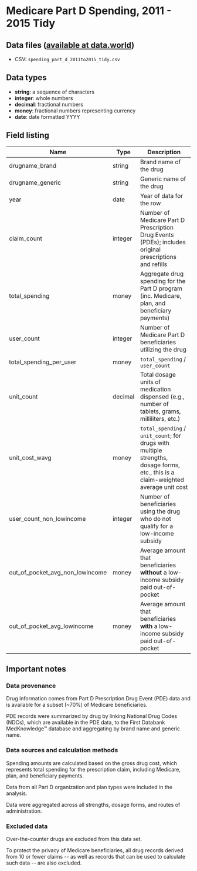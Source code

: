# Medicare Part D Spending, 2011 - 2015 Tidy

## Data files ([available at data.world](https://data.world/data4democracy/drug-spending))
* CSV: `spending_part_d_2011to2015_tidy.csv`

## Data types
* **string**: a sequence of characters
* **integer**: whole numbers
* **decimal**: fractional numbers
* **money**: fractional numbers representing currency
* **date**: date formatted YYYY

## Field listing
|Name                           |Type   |Description|
|-------------------------------|-------|-----------|
|drugname_brand                 |string |Brand name of the drug |
|drugname_generic               |string |Generic name of the drug |
|year                           |date   |Year of data for the row |
|claim_count                    |integer|Number of Medicare Part D Prescription Drug Events (PDEs); includes original prescriptions and refills|
|total_spending                 |money  |Aggregate drug spending for the Part D program (inc. Medicare, plan, and beneficiary payments)|
|user_count                     |integer|Number of Medicare Part D beneficiaries utilizing the drug|
|total_spending_per_user        |money  |`total_spending` / `user_count`|
|unit_count                     |decimal|Total dosage units of medication dispensed (e.g., number of tablets, grams, milliliters, etc.)|
|unit_cost_wavg                 |money  |`total_spending` / `unit_count`; for drugs with multiple strengths, dosage forms, etc., this is a claim-weighted average unit cost|
|user_count_non_lowincome       |integer|Number of beneficiaries using the drug who do not qualify for a low-income subsidy|
|out_of_pocket_avg_non_lowincome|money  |Average amount that beneficiaries **without** a low-income subsidy paid out-of-pocket|
|out_of_pocket_avg_lowincome    |money  |Average amount that beneficiaries **with** a low-income subsidy paid out-of-pocket|

## Important notes

### Data provenance
Drug information comes from Part D Prescription Drug Event (PDE) data and is available for a subset (~70%) of Medicare beneficiaries.

PDE records were summarized by drug by linking National Drug Codes (NDCs), which are available in the PDE data, to the First Databank MedKnowledge™ database and aggregating by brand name and generic name.

### Data sources and calculation methods
Spending amounts are calculated based on the gross drug cost, which represents total spending for the prescription claim, including Medicare, plan, and beneficiary payments.

Data from all Part D organization and plan types were included in the analysis.

Data were aggregated across all strengths, dosage forms, and routes of administration.

### Excluded data
Over-the-counter drugs are excluded from this data set.

To protect the privacy of Medicare beneficiaries, all drug records derived from 10 or fewer claims -- as well as records that can be used to calculate such data -- are also excluded.
